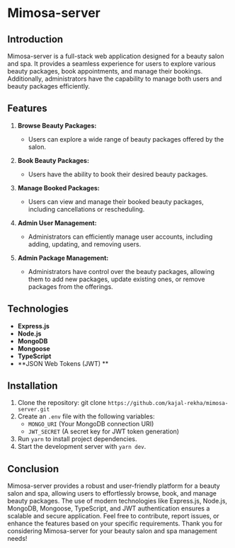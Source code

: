 # Mimosa-server
## Introduction
Mimosa-server is a full-stack web application designed for a beauty salon and spa. It provides a seamless experience for users to explore various beauty packages, book appointments, and manage their bookings. Additionally, administrators have the capability to manage both users and beauty packages efficiently.

## Features
1. **Browse Beauty Packages:**
   - Users can explore a wide range of beauty packages offered by the salon.

2. **Book Beauty Packages:**
   - Users have the ability to book their desired beauty packages.

3. **Manage Booked Packages:**
   - Users can view and manage their booked beauty packages, including cancellations or rescheduling.

4. **Admin User Management:**
   - Administrators can efficiently manage user accounts, including adding, updating, and removing users.

5. **Admin Package Management:**
   - Administrators have control over the beauty packages, allowing them to add new packages, update existing ones, or remove packages from the offerings.

## Technologies
- **Express.js** 
- **Node.js**
- **MongoDB** 
- **Mongoose** 
- **TypeScript** 
- **JSON Web Tokens (JWT) **

## Installation
1. Clone the repository:
   git clone `https://github.com/kajal-rekha/mimosa-server.git` 
2. Create an `.env` file with the following variables:
   - `MONGO_URI` (Your MongoDB connection URI)
   - `JWT_SECRET` (A secret key for JWT token generation)
3. Run `yarn` to install project dependencies.
4. Start the development server with `yarn dev`.

## Conclusion 
Mimosa-server provides a robust and user-friendly platform for a beauty salon and spa, allowing users to effortlessly browse, book, and manage beauty packages. The use of modern technologies like Express.js, Node.js, MongoDB, Mongoose, TypeScript, and JWT authentication ensures a scalable and secure application. Feel free to contribute, report issues, or enhance the features based on your specific requirements. Thank you for considering Mimosa-server for your beauty salon and spa management needs!
